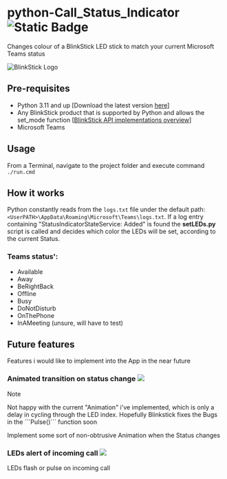 # python-Call_Status_Indicator ![Static Badge](https://img.shields.io/badge/version-pre%20release-orange)
Changes colour of a BlinkStick LED stick to match your current Microsoft Teams status


![BlinkStick Logo](https://www.blinkstick.com/images/home/logo-home.png)

## Pre-requisites
- Python 3.11 and up [Download the latest version [here](https://www.python.org/downloads/)]
- Any BlinkStick product that is supported by Python and allows the set_mode function [[BlinkStick API implementations overview](https://www.blinkstick.com/help/api-implementations)]
- Microsoft Teams

## Usage
From a Terminal, navigate to the project folder and execute command `./run.cmd`

## How it works
Python constantly reads from the `logs.txt` file under the default path: `<UserPATH>\AppData\Roaming\Microsoft\Teams\logs.txt`.
If a log entry containing "StatusIndicatorStateService: Added" is found the **setLEDs.py** script is called and decides which color the LEDs will be set, according to the current Status.

### Teams status':
- Available
- Away
- BeRightBack
- Offline
- Busy
- DoNotDisturb
- OnThePhone
- InAMeeting (unsure, will have to test)

## Future features
Features i would like to implement into the App in the near future

### Animated transition on status change ![](https://geps.dev/progress/50)
> [!NOTE]
> Not happy with the current "Animation" i've implemented, which is only a delay in cycling through the LED index. Hopefully Blinkstick fixes the Bugs in the ´´´Pulse()´´´ function soon

Implement some sort of non-obtrusive Animation when the Status changes

### LEDs alert of incoming call ![](https://geps.dev/progress/0)
LEDs flash or pulse on incoming call